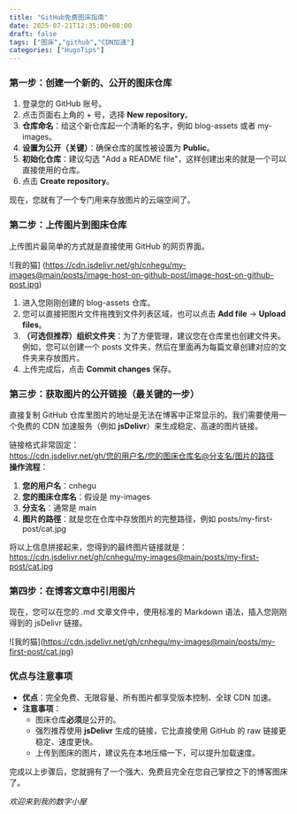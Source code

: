 ```yaml
---
title: "GitHub免费图床指南"
date: 2025-07-21T12:35:00+08:00
draft: false
tags: ["图床","github","CDN加速"]
categories: ["HugoTips"]
---
```


### **第一步：创建一个新的、公开的图床仓库**

1. 登录您的 GitHub 账号。  
2. 点击页面右上角的 \+ 号，选择 **New repository**。  
3. **仓库命名**：给这个新仓库起一个清晰的名字，例如 blog-assets 或者 my-images。  
4. **设置为公开（关键）**：确保仓库的属性被设置为 **Public**。  
5. **初始化仓库**：建议勾选 "Add a README file"，这样创建出来的就是一个可以直接使用的仓库。  
6. 点击 **Create repository**。

现在，您就有了一个专门用来存放图片的云端空间了。

<!--more-->

### **第二步：上传图片到图床仓库**

上传图片最简单的方式就是直接使用 GitHub 的网页界面。

![我的猫]
(https://cdn.jsdelivr.net/gh/cnhegu/my-images@main/posts/image-host-on-github-post/image-host-on-github-post.jpg)

1. 进入您刚刚创建的 blog-assets 仓库。  
2. 您可以直接把图片文件拖拽到文件列表区域，也可以点击 **Add file** \-\> **Upload files**。  
3. **（可选但推荐）组织文件夹**：为了方便管理，建议您在仓库里也创建文件夹。例如，您可以创建一个 posts 文件夹，然后在里面再为每篇文章创建对应的文件夹来存放图片。  
4. 上传完成后，点击 **Commit changes** 保存。

### **第三步：获取图片的公开链接（最关键的一步）**

直接复制 GitHub 仓库里图片的地址是无法在博客中正常显示的。我们需要使用一个免费的 CDN 加速服务（例如 **jsDelivr**）来生成稳定、高速的图片链接。

链接格式非常固定：  
https://cdn.jsdelivr.net/gh/您的用户名/您的图床仓库名@分支名/图片的路径  
**操作流程**：

1. **您的用户名**：cnhegu  
2. **您的图床仓库名**：假设是 my-images  
3. **分支名**：通常是 main  
4. **图片的路徑**：就是您在仓库中存放图片的完整路径，例如 posts/my-first-post/cat.jpg

将以上信息拼接起来，您得到的最终图片链接就是：  
https://cdn.jsdelivr.net/gh/cnhegu/my-images@main/posts/my-first-post/cat.jpg

### **第四步：在博客文章中引用图片**

现在，您可以在您的 .md 文章文件中，使用标准的 Markdown 语法，插入您刚刚得到的 jsDelivr 链接。

\!\[我的猫\](https://cdn.jsdelivr.net/gh/cnhegu/my-images@main/posts/my-first-post/cat.jpg)

### **优点与注意事项**

* **优点**：完全免费、无限容量、所有图片都享受版本控制、全球 CDN 加速。  
* **注意事项**：  
  * 图床仓库**必须**是公开的。  
  * 强烈推荐使用 **jsDelivr** 生成的链接，它比直接使用 GitHub 的 raw 链接更稳定、速度更快。  
  * 上传到图床的图片，建议先在本地压缩一下，可以提升加载速度。

完成以上步骤后，您就拥有了一个强大、免费且完全在您自己掌控之下的博客图床了。

_欢迎来到我的数字小屋_